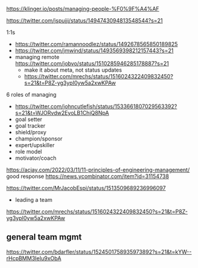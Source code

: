 https://klinger.io/posts/managing-people-%F0%9F%A4%AF


https://twitter.com/jspujji/status/1494743094813548544?s=21

1:1s
- https://twitter.com/ramannoodlez/status/1492678565850189825
- https://twitter.com/jmwind/status/1493569398212157443?s=21
- managing remote https://twitter.com/jobvo/status/1510285946285178887?s=21
	- make it about meta, not status updates
	- https://twitter.com/mrechs/status/1516024322409832450?s=21&t=P8Z-yg3ypI0yw5a2xwKPAw




6 roles of managing
- https://twitter.com/johncutlefish/status/1533661807029563392?s=21&t=WJORvdw2EyoLB1ChjQ8NpA
- goal setter
- goal tracker
- shield/proxy
- champion/sponsor
- expert/upskiller
- role model
- motivator/coach

https://acjay.com/2022/03/11/11-principles-of-engineering-management/
good response https://news.ycombinator.com/item?id=31154738


https://twitter.com/MrJacobEspi/status/1513509689236996097
- leading a team

https://twitter.com/mrechs/status/1516024322409832450?s=21&t=P8Z-yg3ypI0yw5a2xwKPAw

## general team mgmt
https://twitter.com/bdarfler/status/1524501758935973892?s=21&t=kYW--rHcpBMM3IeIu9xObA